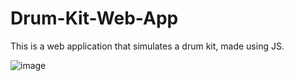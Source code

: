 # Drum-Kit-Web-App
This is a web application that simulates a drum kit, made using JS.

![image](https://user-images.githubusercontent.com/61985456/191655395-32453d4c-8556-48a5-aa34-cbbea7e79dc8.png)

